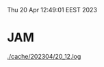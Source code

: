 Thu 20 Apr 12:49:01 EEST 2023
# JAM
<a href='./cache/202304/20_12.log'>./cache/202304/20_12.log</a>
